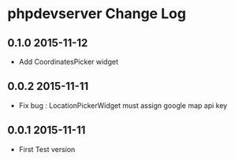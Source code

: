phpdevserver Change Log
========================

0.1.0 2015-11-12
------------------
 - Add CoordinatesPicker widget


0.0.2 2015-11-11
------------------
- Fix bug : LocationPickerWidget must assign google map api key 

0.0.1 2015-11-11
------------------

- First Test version

